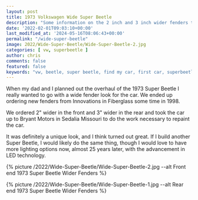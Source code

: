 ```yaml
---
layout: post
title: 1973 Volkswagen Wide Super Beetle 
description: "Some information on the 2 inch and 3 inch wider fenders that were added to our 1973 VW Superbeetle"
date: '2022-02-01T09:03:10+00:00'
last_modified_at: '2024-05-16T08:06:43+00:00'
permalink: "/wide-super-beetle"
image: 2022/Wide-Super-Beetle/Wide-Super-Beetle-2.jpg
categories: [ vw, superbeetle ]
author: chris
comments: false
featured: false
keywords: "vw, beetle, super beetle, find my car, first car, superbeetle, volkswagen, wide"
---
```

When my dad and I planned out the overhaul of the 1973 Super Beetle I really wanted to go with a wide fender look for the car. We ended up ordering new fenders from Innovations in Fiberglass some time in 1998.

We ordered 2" wider in the front and 3" wider in the rear and took the car up to Bryant Motors in Sedalia Missouri to do the work necessary to repaint the car.

It was definitely a unique look, and I think turned out great. If I build another Super Beetle, I would likely do the same thing, though I would love to have more lighting options now, almost 25 years later, with the advancement in LED technology.

{% picture /2022/Wide-Super-Beetle/Wide-Super-Beetle-2.jpg --alt Front end 1973 Super Beetle Wider Fenders %}

{% picture /2022/Wide-Super-Beetle/Wide-Super-Beetle-1.jpg --alt Rear end 1973 Super Beetle Wider Fenders %}
